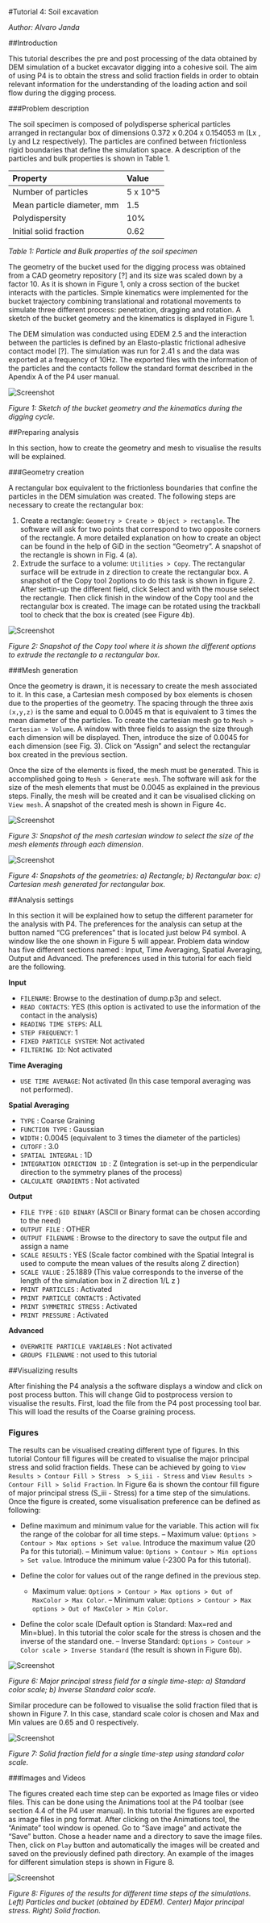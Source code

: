 #Tutorial 4: Soil excavation

*Author: Alvaro Janda*


##Introduction

This tutorial describes the pre and post processing of the data obtained by DEM simulation
of a bucket excavator digging into a cohesive soil. The aim of using P4 is to obtain the
stress and solid fraction fields in order to obtain relevant information for the understanding
of the loading action and soil flow during the digging process.

###Problem description

The soil specimen is composed of polydisperse spherical particles arranged in rectangular
box of dimensions 0.372 x 0.204 x 0.154053 m (Lx , Ly and Lz respectively).
The particles are confined between frictionless rigid boundaries that define the simulation space.
A description of the particles and bulk properties is shown in Table 1.


|Property                   | Value     |
|:--------------------------|:----------|
|Number of particles        | 5 x 10^5  |
|Mean particle diameter, mm | 1.5       |
|Polydispersity             | 10%       |
|Initial solid fraction     | 0.62      |

*Table 1: Particle and Bulk properties of the soil specimen*


The geometry of the bucket used for the digging process was obtained from a CAD geometry
repository [?] and its size was scaled down by a factor 10.
As it is shown in Figure 1, only a cross section of the bucket interacts with the particles.
Simple kinematics were implemented for the bucket trajectory combining translational and rotational movements
to simulate three different process: penetration, dragging and rotation. A sketch of the
bucket geometry and the kinematics is displayed in Figure 1.

The DEM simulation was conducted using EDEM 2.5 and the interaction between the
particles is defined by an Elasto-plastic frictional adhesive contact model [?].
The simulation was run for 2.41 s and the data was exported at a frequency of 10Hz.
The exported files with the information of the particles and the contacts follow the standard format
described in the Apendix A of the P4 user manual.


![Screenshot](img/Bucket_geo_kin.png)

*Figure 1: Sketch of the bucket geometry and the kinematics during the digging cycle.*


##Preparing analysis

In this section, how to create the geometry and mesh to visualise the results will be explained.

###Geometry creation

A rectangular box equivalent to the frictionless boundaries that confine the particles in the
DEM simulation was created. The following steps are necessary to create the rectangular box:

1. Create a rectangle: `Geometry > Create > Object > rectangle`. The software will ask for two points that correspond to two opposite corners of the rectangle. A more detailed explanation on how to create an object can be found in the help of GiD in the section “Geometry”. A snapshot of the rectangle is shown in Fig. 4 (a).
2. Extrude the surface to a volume: `Utilities > Copy`. The rectangular surface will be extrude in z direction to create the rectangular box. A snapshot of the Copy tool 2options to do this task is shown in figure 2. After settin-up the different field, click Select and with the mouse select the rectangle. Then click finish in the window of the Copy tool and the rectangular box is created. The image can be rotated using
the trackball tool to check that the box is created (see Figure 4b).

![Screenshot](img/Copy_1.png)

*Figure 2: Snapshot of the Copy tool where it is shown the different options to extrude the rectangle to a rectangular box.*

###Mesh generation

Once the geometry is drawn, it is necessary to create the mesh associated to it. In this
case, a Cartesian mesh composed by box elements is chosen due to the properties of the
geometry. The spacing through the three axis `(x,y,z)` is the same and equal to 0.0045 m
that is equivalent to 3 times the mean diameter of the particles. To create the cartesian
mesh go to `Mesh > Cartesian > Volume`. A window with three fields to assign the size
through each dimension will be displayed. Then, introduce the size of 0.0045 for each
dimension (see Fig. 3). Click on “Assign” and select the rectangular box created in the
previous section.

Once the size of the elements is fixed, the mesh must be generated. This is accomplished
going to `Mesh > Generate mesh`. The software will ask for the size of the mesh elements
that must be 0.0045 as explained in the previous steps. Finally, the mesh will be created
and it can be visualised clicking on `View mesh`. A snapshot of the created mesh is shown
in Figure 4c.

![Screenshot](img/Cartesian_mesh_1.png)

*Figure 3: Snapshot of the mesh cartesian window to select the size of the mesh elements through each dimension.*


![Screenshot](img/Rectangle_Box_mesh.png)

*Figure 4: Snapshots of the geometries: a) Rectangle; b) Rectangular box: c) Cartesian mesh generated for rectangular box.*



##Analysis settings


In this section it will be explained how to setup the different parameter for the analysis
with P4. The preferences for the analysis can setup at the button named “CG preferences” that is located just below P4 symbol.
A window like the one shown in Figure 5 will appear.
Problem data window has five different sections named : Input, Time Averaging, Spatial Averaging, Output and Advanced.
The preferences used in this tutorial for each field are the following.

**Input**

- `FILENAME`: Browse to the destination of dump.p3p and select.
- `READ CONTACTS`: YES (this option is activated to use the information of the contact in the analysis)
- `READING TIME STEPS`: ALL
- `STEP FREQUENCY`: 1
- `FIXED PARTICLE SYSTEM`: Not activated
- `FILTERING ID`: Not activated

**Time Averaging**

- `USE TIME AVERAGE`: Not activated (In this case temporal averaging was not performed).

**Spatial Averaging**

- `TYPE` : Coarse Graining
- `FUNCTION TYPE` : Gaussian
- `WIDTH` : 0.0045 (equivalent to 3 times the diameter of the particles)
- `CUTOFF` : 3.0
- `SPATIAL INTEGRAL` : 1D
- `INTEGRATION DIRECTION 1D` : Z (Integration is set-up in the perpendicular direction to the symmetry planes of the process)
- `CALCULATE GRADIENTS` : Not activated

**Output**

- `FILE TYPE` : `GID BINARY` (ASCII or Binary format can be chosen according to the need)
- `OUTPUT FILE` : OTHER
- `OUTPUT FILENAME` : Browse to the directory to save the output file and assign a name
- `SCALE RESULTS` : YES (Scale factor combined with the Spatial Integral is used to compute the mean values of the results along Z direction)
- `SCALE VALUE` : 25.1889 (This value corresponds to the inverse of the length of the simulation box in Z direction 1/L z )
- `PRINT PARTICLES` : Activated
- `PRINT PARTICLE CONTACTS` : Activated
- `PRINT SYMMETRIC STRESS` : Activated
- `PRINT PRESSURE` : Activated

**Advanced**

- `OVERWRITE PARTICLE VARIABLES` : Not activated
- `GROUPS FILENAME` : not used to this tutorial



##Visualizing results

After finishing the P4 analysis a the software displays a window and click on post process button.
This will change Gid to postprocess version to visualise the results.
First, load the file from the P4 post processing tool bar. This will load the results of the Coarse graining process.

### Figures

The results can be visualised creating different type of figures. In this tutorial Contour
fill figures will be created to visualise the major principal stress and solid fraction fields.
These can be achieved by going to `View Results > Contour Fill > Stress  > S_iii - Stress` and
`View Results > Contour Fill > Solid Fraction`.
In Figure 6a is shown the contour fill figure of major principal stress (S_iii - Stress) for a time step of the simulations.
Once the figure is created, some visualisation preference can be defined as following:

- Define maximum and minimum value for the variable. This action will fix the range of the colobar for all time steps.
  – Maximum value: `Options > Contour > Max options > Set value`. Introduce the maximum value (20 Pa for this tutorial).
  – Minimum value: `Options > Contour > Min options > Set value`. Introduce the minimum value (-2300 Pa for this tutorial).

- Define the color for values out of the range defined in the previous step.
  - Maximum value: `Options > Contour > Max options > Out of MaxColor > Max Color`.
  – Minimum value: `Options > Contour > Max options > Out of MaxColor > Min Color`.

- Define the color scale (Default option is Standard: Max=red and Min=blue). In this tutorial the color scale for the stress is chosen and the inverse of the standard one.
  – Inverse Standard: `Options > Contour > Color scale > Inverse Standard` (the result is shown in Figure 6b).


![Screenshot](img/Siii_standar_inverse_v3.png)

*Figure 6: Major principal stress field for a single time-step: a) Standard color scale; b) Inverse Standard color scale.*


Similar procedure can be followed to visualise the solid fraction filed that is shown in Figure 7.
In this case, standard scale color is chosen and Max and Min values are 0.65 and 0 respectively.

![Screenshot](img/Solid_fraction_1.png)

*Figure 7: Solid fraction field for a single time-step using standard color scale.*


###Images and Videos

The figures created each time step can be exported as Image files or video files. This can be
done using the Animations tool at the P4 toolbar (see section 4.4 of the P4 user manual).
In this tutorial the figures are exported as image files in png format. After clicking on the
Animations tool, the “Animate” tool window is opened. Go to “Save image” and activate
the “Save” button. Chose a header name and a directory to save the image files. Then,
click on `Play` button and automatically the images will be created and saved on the
previously defined path directory.
An example of the images for different simulation steps is shown in Figure 8.


![Screenshot](img/Particles_Siii_Solid_fraction.png)

*Figure 8: Figures of the results for different time steps of the simulations. Left) Particles and bucket (obtained by EDEM). Center) Major principal stress. Right) Solid fraction.*



